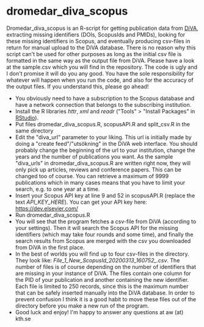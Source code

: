 # dromedar_diva_scopus
Dromedar_diva_scopus is an R-script for getting publication data from [DiVA](https://info.diva-portal.org/consortium/), extracting missing identifiers (DOIs, ScopusIds and PMIDs), looking for these missing identifiers in Scopus, and eventually producing csv-files in return for manual upload to the DiVA database. There is no reason why this script can't be used for other purposes as long as the initial csv file is formatted in the same way as the output file from DiVA. Please have a look at the sample.csv which you will find in the repository. The code is ugly and I don't promise it will do you any good. You have the sole responsibility for whatever will happen when you run the code, and also for the accuracy of the output files. If you understand this, please go ahead!

- You obviously need to have a subscription to the Scopus database and have a network connection that belongs to the subscribing institution.
- Install the R libraries *httr*, *xml* and *readr* ("Tools" > "Install Packages" in [RStudio](https://rstudio.com/products/rstudio/download/)).
- Put files dromedar_diva_scopus.R, scopusAPI.R and split_csv.R in the same directory
- Edit the "diva_url" parameter to your liking. This url is initially made by doing a "create feed"/"utsökning" in the DiVA web interface. You should probably change the beginning of the url to your institution, change the years and the number of publications you want. As the sample "diva_urls" in dromedar_diva_scopus.R are written right now, they will only pick up articles, reviews and conference papers. This can be changed too of course. You can retrieve a maximum of 9999 publications which in many cases means that you have to limit your search, e.g. to one year at a time.
- Insert your Scopus API key at line 9 and 52 in scopusAPI.R (replace the text *API_KEY_HERE*). You can get your API key here: https://dev.elsevier.com/
- Run dromedar_diva_scopus.R
- You will see that the program fetches a csv-file from DiVA (according to your settings). Then it will search the Scopus API for the missing identifiers (which may take four rounds and some time), and finally the search results from Scopus are merged with the csv you downloaded from DiVA in the first place.
- In the best of worlds you will find up to four csv-files in the directory. They look like: *File_1_New_ScopusId_20200313_160752_.csv*. The number of files is of course depending on the number of identifiers that are missing in your instance of DiVA. The files contain one column for the PID of your publication and another containing the new identifier. Each file is limited to 250 records, since this is the maximum number that can be safely inserted manually into the DiVA database. In order to prevent confusion I think it is a good habit to move these files out of the directory before you make a new run of the program.
- Good luck and enjoy! I'm happy to answer any questions at aw (at) kth.se

